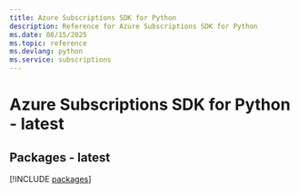 ```yaml
---
title: Azure Subscriptions SDK for Python
description: Reference for Azure Subscriptions SDK for Python
ms.date: 08/15/2025
ms.topic: reference
ms.devlang: python
ms.service: subscriptions
---
```

# Azure Subscriptions SDK for Python - latest
## Packages - latest
[!INCLUDE [packages](subscriptions-index.md)]